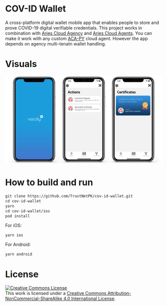 # COV-ID Wallet
A cross-platform digital wallet mobile app that enables people to store and prove COVID-19 digital verifiable credentials. This project works in combination with [Aries Cloud Agency](https://github.com/TrustNetPK/aries-cloudagency-python) and [Aries Cloud Agents](https://github.com/TrustNetPK/cov-id-cloud-agent). You can make it work with any custom [ACA-PY](https://github.com/hyperledger/aries-cloudagent-python) cloud agent. However the app depends on agency multi-tenatn wallet handling.

# Visuals
![app screenshots](visuals.png)

# How to build and run
```
git clone https://github.com/TrustNetPK/cov-id-wallet.git
cd cov-id-wallet
yarn
cd cov-id-wallet/ios
pod install
```
For iOS:
```
yarn ios
```
For Android:
```
yarn android
```

# License 
<a rel="license" href="http://creativecommons.org/licenses/by-nc-sa/4.0/"><img alt="Creative Commons License" style="border-width:0" src="https://i.creativecommons.org/l/by-nc-sa/4.0/88x31.png" /></a><br />This work is licensed under a <a rel="license" href="http://creativecommons.org/licenses/by-nc-sa/4.0/">Creative Commons Attribution-NonCommercial-ShareAlike 4.0 International License</a>.
